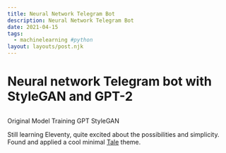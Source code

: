 ```yaml
---
title: Neural Network Telegram Bot
description: Neural Network Telegram Bot
date: 2021-04-15
tags:
  - machinelearning #python
layout: layouts/post.njk
---
```

# Neural network Telegram bot with StyleGAN and GPT-2

## 

Original Model
Training
GPT
StyleGAN

Still learning Eleventy, quite excited about the possibilities and simplicity. Found and applied a cool minimal <a href="{{ 'https://github.com/chesterhow/tale/' | url }}">Tale</a> theme. 